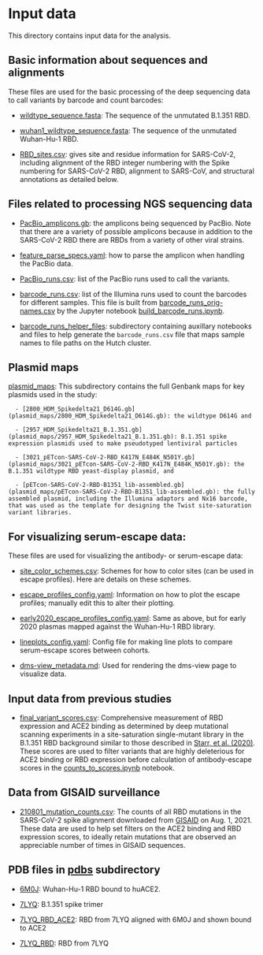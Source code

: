 # Input data
This directory contains input data for the analysis.

## Basic information about sequences and alignments

These files are used for the basic processing of the deep sequencing data to call variants by barcode and count barcodes:
  
   - [wildtype_sequence.fasta](wildtype_sequence.fasta): The sequence of the unmutated B.1.351 RBD.

   - [wuhan1_wildtype_sequence.fasta](wuhan1_wildtype_sequence.fasta): The sequence of the unmutated Wuhan-Hu-1 RBD.

   - [RBD_sites.csv](RBD_sites.csv): gives site and residue information for SARS-CoV-2, including alignment of the RBD integer numbering with the Spike numbering for SARS-CoV-2 RBD, alignment to SARS-CoV, and structural annotations as detailed below.

## Files related to processing NGS sequencing data

  - [PacBio_amplicons.gb](PacBio_amplicons.gb): the amplicons being sequenced by PacBio.
    Note that there are a variety of possible amplicons because in addition to the SARS-CoV-2 RBD there are RBDs from a variety of other viral strains.

  - [feature_parse_specs.yaml](feature_parse_specs.yaml): how to parse the amplicon when handling the PacBio data.

  - [PacBio_runs.csv](PacBio_runs.csv): list of the PacBio runs used to call the variants.

  - [barcode_runs.csv](barcode_runs.csv): list of the Illumina runs used to count the barcodes for different samples. This file is built from [barcode_runs_orig-names.csv](barcode_runs_orig-names.csv) by the Jupyter notebook [build_barcode_runs.ipynb](build_barcode_runs.ipynb).

  - [barcode_runs_helper_files](barcode_runs_helper_files): subdirectory containing auxillary notebooks and files to help generate the `barcode_runs.csv` file that maps sample names to file paths on the Hutch cluster.

## Plasmid maps

[plasmid_maps](plasmid_maps/): This subdirectory contains the full Genbank maps for key plasmids used in the study:

      - [2800_HDM_Spikedelta21_D614G.gb](plasmid_maps/2800_HDM_Spikedelta21_D614G.gb): the wildtype D614G and

      - [2957_HDM_Spikedelta21_B.1.351.gb](plasmid_maps/2957_HDM_Spikedelta21_B.1.351.gb): B.1.351 spike expression plasmids used to make pseudotyped lentiviral particles

      - [3021_pETcon-SARS-CoV-2-RBD_K417N_E484K_N501Y.gb](plasmid_maps/3021_pETcon-SARS-CoV-2-RBD_K417N_E484K_N501Y.gb): the B.1.351 wildtype RBD yeast-display plasmid, and

      - [pETcon-SARS-CoV-2-RBD-B1351_lib-assembled.gb](plasmid_maps/pETcon-SARS-CoV-2-RBD-B1351_lib-assembled.gb): the fully assembled plasmid, including the Illumina adaptors and Nx16 barcode, that was used as the template for designing the Twist site-saturation variant libraries.

## For visualizing serum-escape data:

These files are used for visualizing the antibody- or serum-escape data:

  - [site_color_schemes.csv](site_color_schemes.csv): Schemes for how to color sites (can be used in escape profiles). Here are details on these schemes.

  - [escape_profiles_config.yaml](escape_profiles_config.yaml): Information on how to plot the escape profiles; manually edit this to alter their plotting.

  - [early2020_escape_profiles_config.yaml](early2020_escape_profiles_config.yaml): Same as above, but for early 2020 plasmas mapped against the Wuhan-Hu-1 RBD library.

  - [lineplots_config.yaml](lineplots_config.yaml): Config file for making line plots to compare serum-escape scores between cohorts.

  - [dms-view_metadata.md](dms-view_metadata.md): Used for rendering the dms-view page to visualize data.

## Input data from previous studies

  - [final_variant_scores.csv](final_variant_scores.csv): Comprehensive measurement of RBD expression and ACE2 binding as determined by deep mutational scanning experiments in a site-saturation single-mutant library in the B.1.351 RBD background similar to those described in [Starr, et al. (2020)](https://www.ncbi.nlm.nih.gov/pmc/articles/PMC7418704/). These scores are used to filter variants that are highly deleterious for ACE2 binding or RBD expression before calculation of antibody-escape scores in the [counts_to_scores.ipynb](counts_to_scores.ipynb) notebook.

## Data from GISAID surveillance

  - [210801_mutation_counts.csv](210801_mutation_counts.csv): The counts of all RBD mutations in the SARS-CoV-2 spike alignment downloaded from [GISAID](https://www.gisaid.org/) on Aug. 1, 2021. These data are used to help set filters on the ACE2 binding and RBD expression scores, to ideally retain mutations that are observed an appreciable number of times in GISAID sequences.

## PDB files in [pdbs](pdbs/) subdirectory

  - [6M0J](pdbs/6M0J.pdb): Wuhan-Hu-1 RBD bound to huACE2.

  - [7LYQ](pdbs/7LYQ.pdb): B.1.351 spike trimer

  - [7LYQ_RBD_ACE2](pdbs/7LYQ_RBD_ACE2.pdb): RBD from 7LYQ aligned with 6M0J and shown bound to ACE2

  - [7LYQ_RBD](pdbs/7LYQ_RBD.pdb): RBD from 7LYQ
